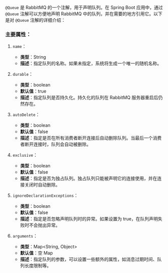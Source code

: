 `@Queue` 是 RabbitMQ 的一个注解，用于声明队列。在 Spring Boot 应用中，通过 `@Queue` 注解可以方便地声明 RabbitMQ 中的队列，并在需要的地方引用它。以下是对 `@Queue` 注解的详细介绍：

### 主要属性：

1. `name`：
    
    - **类型**：String
    - **描述**：指定队列的名称。如果未指定，系统将生成一个唯一的随机名称。
2. `durable`：
    
    - **类型**：boolean
    - **默认值**：true
    - **描述**：指定队列是否持久化。持久化的队列在 RabbitMQ 服务器重启后仍然存在。
3. `autoDelete`：
    
    - **类型**：boolean
    - **默认值**：false
    - **描述**：指定是否在所有消费者断开连接后自动删除队列。当最后一个消费者断开连接时，队列会自动被删除。
4. `exclusive`：
    
    - **类型**：boolean
    - **默认值**：false
    - **描述**：指定是否为独占队列。独占队列只能被声明它的连接使用，并在连接关闭时自动删除。
5. `ignoreDeclarationExceptions`：
    
    - **类型**：boolean
    - **默认值**：false
    - **描述**：指定是否忽略声明队列时的异常。如果设置为 true，在队列声明失败时不会抛出异常。
6. `arguments`：
    
    - **类型**：Map<String, Object>
    - **默认值**：空 Map
    - **描述**：指定队列的参数，可以设置一些额外的属性，如消息过期时间、队列长度限制等。
